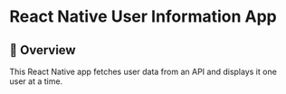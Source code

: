 # React Native User Information App

## 📌 Overview
This React Native app fetches user data from an API and displays it one user at a time.
